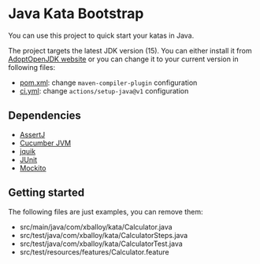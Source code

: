 # Java Kata Bootstrap

You can use this project to quick start your katas in Java.

The project targets the latest JDK version (15).
You can either install it from [AdoptOpenJDK website](https://adoptopenjdk.net/) or you can change it to your current version in following files:

- [pom.xml](pom.xml): change `maven-compiler-plugin` configuration
- [ci.yml](.github/workflows/ci.yml): change `actions/setup-java@v1` configuration

## Dependencies

- [AssertJ](https://github.com/joel-costigliola/assertj-core)
- [Cucumber JVM](https://github.com/cucumber/cucumber-jvm)
- [jquik](https://github.com/jlink/jqwik)
- [JUnit](https://github.com/junit-team/junit5)
- [Mockito](https://github.com/mockito/mockito)

## Getting started

The following files are just examples, you can remove them:

- src/main/java/com/xballoy/kata/Calculator.java
- src/test/java/com/xballoy/kata/CalculatorSteps.java
- src/test/java/com/xballoy/kata/CalculatorTest.java
- src/test/resources/features/Calculator.feature
